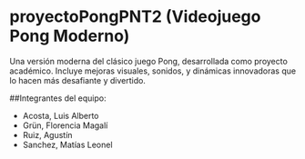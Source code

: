 # proyectoPongPNT2 (Videojuego Pong Moderno)

Una versión moderna del clásico juego Pong, desarrollada como proyecto académico. 
Incluye mejoras visuales, sonidos, y dinámicas innovadoras que lo hacen más desafiante y divertido.





##Integrantes del equipo:
- Acosta, Luis Alberto
- Grün, Florencia Magalí
- Ruiz, Agustín
- Sanchez, Matías Leonel

